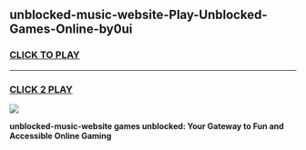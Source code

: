 
## unblocked-music-website-Play-Unblocked-Games-Online-by0ui
<h3>
<a href="https://premium76.site?title=unblocked-music-website&ref=25A">CLICK TO PLAY</a></h3>
<hr>

<h3>
<a href="https://premium76.site?title=unblocked-music-website&ref=25A">CLICK 2 PLAY</a>
  
</h3>

<a href="https://premium76.site?title=unblocked-music-website&ref=25A"><img src="https://clearcache.store/games.png"></a>


**unblocked-music-website games unblocked: Your Gateway to Fun and Accessible Online Gaming**
